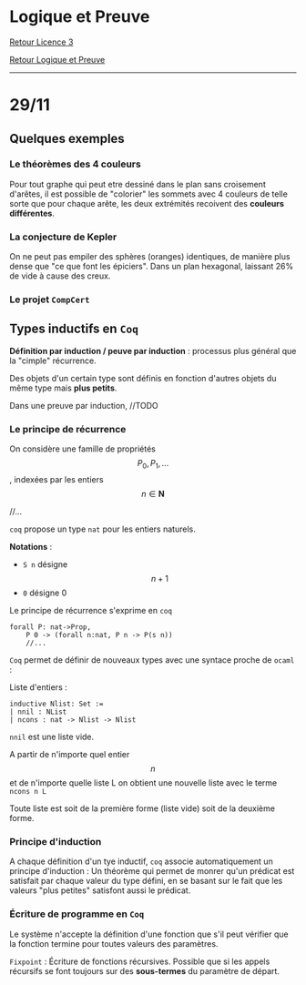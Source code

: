 # Logique et Preuve


[Retour Licence 3](https://mcheungsen.github.io/cours/ "Licence 3")

[Retour Logique et Preuve](index.md)

---

# 29/11

## Quelques exemples

### Le théorèmes des 4 couleurs

Pour tout graphe qui peut etre dessiné dans le plan sans croisement d'arêtes, il est possible de "colorier" les sommets avec 4 couleurs de telle sorte que pour chaque arête, les deux extrémités recoivent des **couleurs différentes**.

### La conjecture de Kepler

On ne peut pas empiler des sphères (oranges) identiques, de manière plus dense que "ce que font les épiciers". Dans un plan hexagonal, laissant 26% de vide à cause des creux.

### Le projet `CompCert`

## Types inductifs en `Coq`

**Définition par induction / peuve par induction** : processus plus général que la "cimple" récurrence.

Des objets d'un certain type sont définis en fonction d'autres objets du même type mais **plus petits**.

Dans une preuve par induction, //TODO

### Le principe de récurrence

On considère une famille de propriétés $$P_0, P_1, ...$$, indexées par les entiers $$n \in \mathbf{N}$$

//...

`coq` propose un type `nat` pour les entiers naturels.

**Notations** : 
- `S n` désigne $$n+1$$
- `0` désigne 0

Le principe de récurrence s'exprime en `coq`

```
forall P: nat->Prop,
    P 0 -> (forall n:nat, P n -> P(s n))
    //...
```

`Coq` permet de définir de nouveaux types avec une syntace proche de `ocaml` : 

Liste d'entiers : 

```
inductive Nlist: Set :=
| nnil : NList
| ncons : nat -> Nlist -> Nlist
```

`nnil` est une liste vide.

A partir de n'importe quel entier $$n$$ et de n'importe quelle liste L on obtient une nouvelle liste avec le terme `ncons n L`

Toute liste est soit de la première forme (liste vide) soit de la deuxième forme.

### Principe d'induction

A chaque définition d'un tye inductif, `coq` associe automatiquement un principe d'induction : Un théorème qui permet de monrer qu'un prédicat est satisfait par chaque valeur du type défini, en se basant sur le fait que les valeurs "plus petites" satisfont aussi le prédicat.

### Écriture de programme en `Coq`

Le système n'accepte la définition d'une fonction que s'il peut vérifier que la fonction termine pour toutes valeurs des paramètres.

`Fixpoint` : Écriture de fonctions récursives. Possible que si les appels récursifs se font toujours sur des **sous-termes** du paramètre de départ.

<script src="https://polyfill.io/v3/polyfill.min.js?features=es6"></script>
<script id="MathJax-script" async src="https://cdn.jsdelivr.net/npm/mathjax@3/es5/tex-mml-chtml.js"></script>
